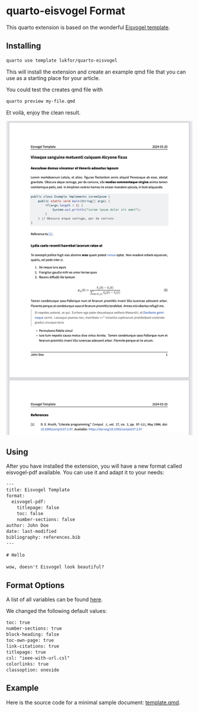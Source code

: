 # quarto-eisvogel Format

This quarto extension is based on the wonderful [Eisvogel template](https://github.com/Wandmalfarbe/pandoc-latex-template). 

## Installing

```bash
quarto use template lukfor/quarto-eisvogel
```

This will install the extension and create an example qmd file that you can use as a starting place for your article.

You could test the creates qmd file with

```bash
quarto preview my-file.qmd
```

Et voilà, enjoy the clean result.

![Preview](screenshots/preview.png)

## Using

After you have installed the extension, you will have a new format called eisvogel-pdf available. You can use it and adapt it to your needs:

```
---
title: Eisvogel Template
format:
  eisvogel-pdf:
    titlepage: false
    toc: false
    number-sections: false
author: John Doe
date: last-modified
bibliography: references.bib
---

# Hello

wow, doesn't Eisvogel look beautiful?

```


## Format Options

A list of all variables can be found [here](https://github.com/Wandmalfarbe/pandoc-latex-template?tab=readme-ov-file#custom-template-variables).

We changed the following default values:

```
toc: true
number-sections: true
block-heading: false
toc-own-page: true
link-citations: true
titlepage: true
csl: "ieee-with-url.csl"
colorlinks: true
classoption: oneside
```

## Example

Here is the source code for a minimal sample document: [template.qmd](template.qmd).

